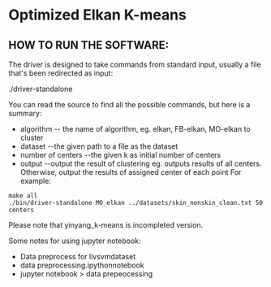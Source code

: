 # Optimized Elkan K-means 

## HOW TO RUN THE SOFTWARE:
The driver is designed to take commands from standard input, usually a file
that's been redirected as input:

./driver-standalone <algorithm> <dataset> <number of centers> <output>

You can read the source to find all the possible commands, but here is a summary:
- algorithm -- the name of algorithm, eg. elkan, FB-elkan, MO-elkan to cluster
- dataset --the given path to a file as the dataset 
- number of centers --the given k as initial number of centers
- output --output the result of clustering eg. <centers> outputs results of all centers. Otherwise, output the results of assigned center of each point 
For example:
```
make all
./bin/driver-standalone MO_elkan ../datasets/skin_nonskin_clean.txt 50 centers
```
Please note that yinyang_k-means is incompleted version.

Some notes for using jupyter notebook:
- Data preprocess for livsvmdataset
- data preprocessing.ipythonnotebook
- jupyter notebook > data prepeocessing 

